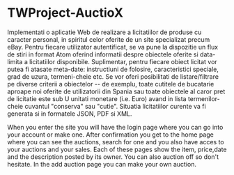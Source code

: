 # TWProject-AuctioX

Implementati o aplicatie Web de realizare a licitatiilor de produse cu caracter personal, in spiritul celor oferite de un site specializat
precum eBay. Pentru fiecare utilizator autentificat, se va pune la dispozitie un flux de stiri in format Atom oferind informatii despre 
obiectele oferite si data-limita a licitatiilor disponibile. Suplimentar, pentru fiecare obiect licitat vor putea fi atasate meta-date: 
instructiuni de folosire, caracteristici speciale, grad de uzura, termeni-cheie etc. Se vor oferi posibilitati de listare/filtrare pe 
diverse criterii a obiectelor -- de exemplu, toate cutitele de bucatarie aproape noi oferite de utilizatorii din Spania sau toate obiectele
al caror pret de licitatie este sub U unitati monetare (i.e. Euro) avand in lista termenilor-cheie cuvantul "conserva" sau "cutie". 
Situatia licitatiilor curente va fi generata si in formatele JSON, PDF si XML.


When you enter the site you will have the login page where you can go into your account or make one. After confirmation you get to the home 
page where you can see the auctions, search for one and you also have acces to your auctions and your sales. Each of these pages show the
item, price,date and the description posted by its owner. You can also auction off so don't hesitate. In the add auction page you can make
your own auction.